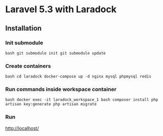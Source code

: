 # Laravel 5.3 with Laradock

## Installation

### Init submodule

``bash
git submodule init
git submodule update
``
### Create containers

``bash
cd laradock
docker-compose up -d nginx mysql phpmysql redis
``

### Run commands inside workspace container

``bash
docker exec -it laradock_workspace_1 bash
composer install
php artisan key:generate
php artisan migrate
``

### Run
[http://localhost/](http://localhost/)